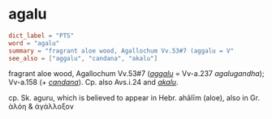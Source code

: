 # agalu

``` toml
dict_label = "PTS"
word = "agalu"
summary = "fragrant aloe wood, Agallochum Vv.53#7 (aggalu = V"
see_also = ["aggalu", "candana", "akalu"]
```

fragrant aloe wood, Agallochum Vv.53#7 (*[aggalu](aggalu.md)* = Vv\-a.237 *agalugandha*); Vv\-a.158 (\+ *[candana](candana.md)*). Cp. also Avs.i.24 and *[akalu](akalu.md)*.

cp. Sk. aguru, which is believed to appear in Hebr. ahālīm (aloe), also in Gr. ἀλόη & ἀγάλλοξον

